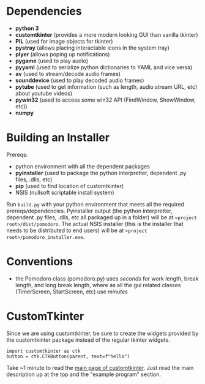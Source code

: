 # Dependencies
- **python 3**
- **customtkinter** (provides a more modern looking GUI than vanilla tkinter)
- **PIL** (used for image objects for tkinter)
- **pystray** (allows placing interactable icons in the system tray)
- **plyer** (allows poping up notifications)
- **pygame** (used to play audio)
- **pyyaml** (used to serialize python dictionaries to YAML and vice versa)
- **av** (used to stream/decode audio frames)
- **sounddevice** (used to play decoded audio frames)
- **pytube** (used to get information (such as length, audio stream URL, etc) about youtube videos)
- **pywin32** (used to access some win32 API (FindWindow, ShowWindow, etc))
- **numpy**

# Building an Installer
Prereqs:
- python environment with all the dependent packages
- **pyinstaller** (used to package the python interpretter, dependent .py files, .dlls, etc)
- **pip** (used to find location of customtkinter)
- NSIS (nullsoft scriptable install system)

Run `build.py` with your python environment that meets all the required prereqs/dependencies. Pyinstaller output (the python interpretter, dependent .py files, .dlls, etc all packaged up in a folder) will be at `<project root>/dist/pomodoro`. The actual NSIS installer (this is the installer that needs to be distributed to end users) will be at `<project root>/pomodoro_installer.exe`.

# Conventions
- the Pomodoro class (pomodoro.py) uses *seconds* for work length, break length, and long break length, where as all the gui related classes (TimerScreen, StartScreen, etc) use *minutes*

# CustomTkinter
Since we are using customtkinter, be sure to create the widgets provided by the customtkinter package instead of the regular tkinter widgets.

~~~~~~~~~~~~~~~~~~~~~~~~~~~
import customtkinter as ctk
button = ctk.CTkButton(parent, text=f"hello")
~~~~~~~~~~~~~~~~~~~~~~~~~~~

Take ~1 minute to read the [main page of customtkinter](https://github.com/TomSchimansky/CustomTkinter). Just read the main description up at the top and the "example program" section.